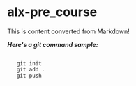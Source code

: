 # alx-pre_course
This is content converted from Markdown!

***Here's a git command sample:***

```

   git init
   git add .
   git push
   
```
